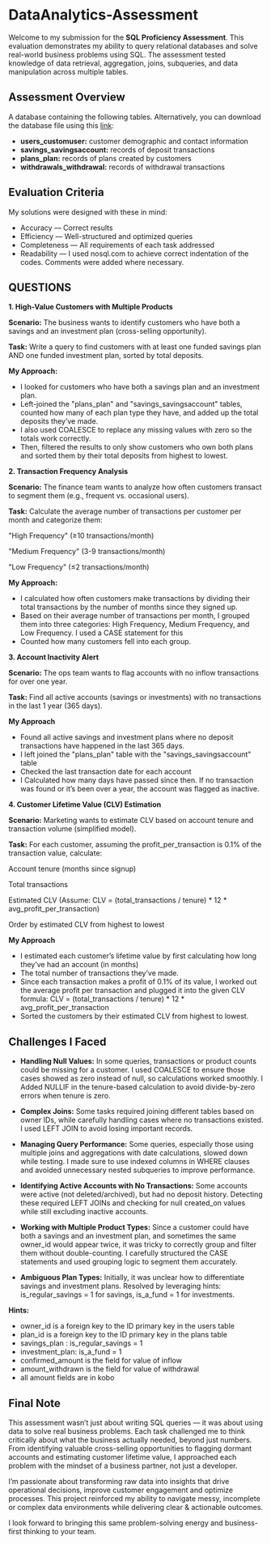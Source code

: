 # DataAnalytics-Assessment

Welcome to my submission for the **SQL Proficiency Assessment**. This evaluation demonstrates my ability to query relational databases and solve real-world business problems using SQL. The assessment tested knowledge of data retrieval, aggregation, joins, subqueries, and data manipulation across multiple tables.

## Assessment Overview
A database containing the following tables. Alternatively, you can download the database file using this [link](https://drive.google.com/file/d/1__51EvatOK1ubG4oi0Im_VW2UWUChMHu/view?usp=drive_link):

- **users_customuser:** customer demographic and contact information
- **savings_savingsaccount:** records of deposit transactions
- **plans_plan:** records of plans created by customers
- **withdrawals_withdrawal:**  records of withdrawal transactions

## Evaluation Criteria
My solutions were designed with these in mind:

- Accuracy — Correct results
- Efficiency — Well-structured and optimized queries
- Completeness — All requirements of each task addressed
- Readability — I used nosql.com to achieve correct indentation of the codes. Comments were added where necessary.

## QUESTIONS

**1. High-Value Customers with Multiple Products**

**Scenario:** The business wants to identify customers who have both a savings and an investment plan (cross-selling opportunity).

**Task:** Write a query to find customers with at least one funded savings plan AND one funded investment plan, sorted by total deposits.

**My Approach:** 
- I looked for customers who have both a savings plan and an investment plan.
- Left-joined the "plans_plan" and "savings_savingsaccount" tables, counted how many of each plan type they have, and added up the total deposits they’ve made.
- I also used COALESCE to replace any missing values with zero so the totals work correctly.
- Then, filtered the results to only show customers who own both plans and sorted them by their total deposits from highest to lowest.


**2. Transaction Frequency Analysis**

**Scenario:** The finance team wants to analyze how often customers transact to segment them (e.g., frequent vs. occasional users).

**Task:** Calculate the average number of transactions per customer per month and categorize them:

"High Frequency" (≥10 transactions/month)

"Medium Frequency" (3-9 transactions/month)

"Low Frequency" (≤2 transactions/month)

**My Approach:** 
- I calculated how often customers make transactions by dividing their total transactions by the number of months since they signed up.
- Based on their average number of transactions per month, I grouped them into three categories: High Frequency, Medium Frequency, and Low Frequency. I used a CASE statement for this
- Counted how many customers fell into each group.



**3. Account Inactivity Alert**

**Scenario:** The ops team wants to flag accounts with no inflow transactions for over one year.

**Task:** Find all active accounts (savings or investments) with no transactions in the last 1 year (365 days).

**My Approach**
- Found all active savings and investment plans where no deposit transactions have happened in the last 365 days.
- I left joined the "plans_plan" table with the "savings_savingsaccount" table
- Checked the last transaction date for each account
- I Calculated how many days have passed since then. If no transaction was found or it’s been over a year, the account was flagged as inactive.


				
**4. Customer Lifetime Value (CLV) Estimation**

**Scenario:** Marketing wants to estimate CLV based on account tenure and transaction volume (simplified model).

**Task:** For each customer, assuming the profit_per_transaction is 0.1% of the transaction value, calculate:

Account tenure (months since signup)

Total transactions

Estimated CLV (Assume: CLV = (total_transactions / tenure) * 12 * avg_profit_per_transaction)

Order by estimated CLV from highest to lowest

**My Approach**
- I estimated each customer’s lifetime value by first calculating how long they’ve had an account (in months)
- The total number of transactions they’ve made.
- Since each transaction makes a profit of 0.1% of its value, I worked out the average profit per transaction and plugged it into the given CLV formula:
CLV = (total_transactions / tenure) * 12 * avg_profit_per_transaction
- Sorted the customers by their estimated CLV from highest to lowest.


## Challenges I Faced
- **Handling Null Values:** In some queries, transactions or product counts could be missing for a customer. I used COALESCE to ensure those cases showed as zero instead of null, so calculations worked smoothly. I Added NULLIF in the tenure-based calculation to avoid divide-by-zero errors when tenure is zero.

- **Complex Joins:** Some tasks required joining different tables based on owner IDs, while carefully handling cases where no transactions existed. I used LEFT JOIN to avoid losing important records.

- **Managing Query Performance:**
Some queries, especially those using multiple joins and aggregations with date calculations, slowed down while testing. I made sure to use indexed columns in WHERE clauses and avoided unnecessary nested subqueries to improve performance.

- **Identifying Active Accounts with No Transactions:**
Some accounts were active (not deleted/archived), but had no deposit history. Detecting these required LEFT JOINs and checking for null created_on values while still excluding inactive accounts.

- **Working with Multiple Product Types:**
Since a customer could have both a savings and an investment plan, and sometimes the same owner_id would appear twice, it was tricky to correctly group and filter them without double-counting. I carefully structured the CASE statements and used grouping logic to segment them accurately.

- **Ambiguous Plan Types:**
Initially, it was unclear how to differentiate savings and investment plans. Resolved by leveraging hints: is_regular_savings = 1 for savings, is_a_fund = 1 for investments.


**Hints:**
- owner_id is a foreign key to the ID primary key in the users table
- plan_id is a foreign key to the ID primary key in the plans table
- savings_plan : is_regular_savings = 1
- investment_plan: is_a_fund = 1
- confirmed_amount is the field for value of inflow
- amount_withdrawn is the field for value of withdrawal
- all amount fields are in kobo

## Final Note
This assessment wasn’t just about writing SQL queries — it was about using data to solve real business problems. Each task challenged me to think critically about what the business actually needed, beyond just numbers. From identifying valuable cross-selling opportunities to flagging dormant accounts and estimating customer lifetime value, I approached each problem with the mindset of a business partner, not just a developer.

I’m passionate about transforming raw data into insights that drive operational decisions, improve customer engagement and optimize processes. This project reinforced my ability to navigate messy, incomplete or complex data environments while delivering clear & actionable outcomes.

I look forward to bringing this same problem-solving energy and business-first thinking to your team.
